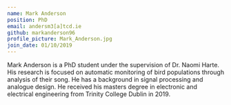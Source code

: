 ```yaml
---
name: Mark Anderson
position: PhD
email: andersm3[a]tcd.ie
github: markanderson96
profile_picture: Mark_Anderson.jpg
join_date: 01/10/2019
---
```


Mark Anderson is a PhD student under the supervision of Dr. Naomi Harte. His research is focused on automatic monitoring of bird populations through analysis of their song. He has a background in signal processing and analogue design. He received his masters degree in electronic and electrical engineering from Trinity College Dublin in 2019.
